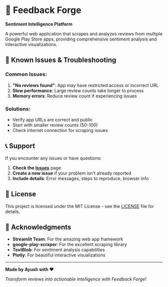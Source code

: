 # 🔨 Feedback Forge

**Sentiment Intelligence Platform**

A powerful web application that scrapes and analyzes reviews from multiple Google Play Store apps, providing comprehensive sentiment analysis and interactive visualizations.

## 🐛 Known Issues & Troubleshooting

### Common Issues:
1. **"No reviews found"**: App may have restricted access or incorrect URL
2. **Slow performance**: Large review counts take longer to process
3. **Memory errors**: Reduce review count if experiencing issues

### Solutions:
- Verify app URLs are correct and public
- Start with smaller review counts (50-100)
- Check internet connection for scraping issues

## 📞 Support

If you encounter any issues or have questions:

1. **Check the [Issues](https://github.com/your-username/feedback-forge/issues)** page
2. **Create a new issue** if your problem isn't already reported
3. **Include details**: Error messages, steps to reproduce, browser info

## 📄 License

This project is licensed under the MIT License - see the [LICENSE](LICENSE) file for details.

## 🙏 Acknowledgments

- **Streamlit Team**: For the amazing web app framework
- **google-play-scraper**: For the excellent scraping library
- **TextBlob**: For sentiment analysis capabilities
- **Plotly**: For beautiful interactive visualizations

---

**Made by Ayush with ❤️**

*Transform reviews into actionable intelligence with Feedback Forge!*
